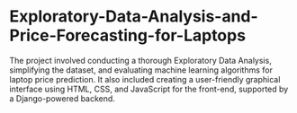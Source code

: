 # Exploratory-Data-Analysis-and-Price-Forecasting-for-Laptops
The project involved conducting a thorough Exploratory Data Analysis, simplifying the dataset, and evaluating machine learning algorithms for laptop price prediction. It also included creating a user-friendly graphical interface using HTML, CSS, and JavaScript for the front-end, supported by a Django-powered backend.
